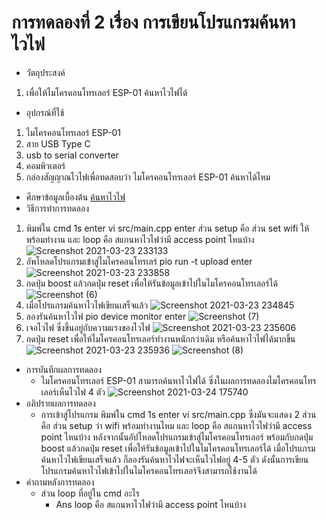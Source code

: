 # การทดลองที่ 2 เรื่อง การเขียนโปรแกรมค้นหาไวไฟ
* วัตถุประสงค์
 1. เพื่อให้ไมโครคอนโทรเลอร์ ESP-01 ค้นหาไวไฟได้
* อุปกรณ์ที่ใช้
 1. ไมโครคอนโทรเลอร์ ESP-01
 2. สาย USB Type C
 3. usb to serial converter
 4. คอมพิวเตอร์ 
 5. กล่องสัญญาณไวไฟเพื่อทดสอบว่า ไมโครคอนโทรเลอร์ ESP-01 ค้นหาได้ไหม
* ศึกษาข้อมูลเบื้องต้น 
 [ค้นหาไวไฟ](https://www.ioxhop.com/article/71/esp32-%E0%B9%80%E0%B8%9A%E0%B8%B7%E0%B9%89%E0%B8%AD%E0%B8%87%E0%B8%95%E0%B9%89%E0%B8%99-%E0%B8%9A%E0%B8%97%E0%B8%97%E0%B8%B5%E0%B9%88-10-%E0%B8%81%E0%B8%B2%E0%B8%A3%E0%B9%83%E0%B8%8A%E0%B9%89%E0%B8%87%E0%B8%B2%E0%B8%99-wifi)
* วิธีการทำการทดลอง
 1. พิมพ์ใน cmd 1s enter vi src/main.cpp enter ส่วน setup คือ ส่วน set wifi ให้พร้อมทำงาน และ loop คือ สแกนหาไวไฟว่ามี  access point ไหนบ้าง
![Screenshot 2021-03-23 233133](https://user-images.githubusercontent.com/80879651/112182926-4fcbb080-8c30-11eb-9379-3caeb2fefd72.png)
 2. อัพโหลดโปรแกรมเข้าสู่ไมโครคอนโทรเลร์ pio run -t upload enter 
![Screenshot 2021-03-23 233858](https://user-images.githubusercontent.com/80879651/112183661-0af44980-8c31-11eb-9548-5d241f30cfdc.png)
 3. กดปุ่ม boost แล้วกดปุ่ม reset เพื่อให้รันข้อมูลเข้าไปในไมโครคอนโทรเลอร์ได้ ![Screenshot (6)](https://user-images.githubusercontent.com/80879651/112184728-1005c880-8c32-11eb-80c5-92b8a133edef.png)
 4. เมื่อโปรแกรมค้นหาไวไฟเขียนเสร็จแล้ว ![Screenshot 2021-03-23 234845](https://user-images.githubusercontent.com/80879651/112184967-56f3be00-8c32-11eb-8e5f-11c9bef4c709.png)
 5. ลองรันค้นหาไวไฟ pio device monitor enter ![Screenshot (7)](https://user-images.githubusercontent.com/80879651/112185720-147eb100-8c33-11eb-83ed-02facd08a7b6.png)
 6. เจอไวไฟ ซึ่งขึ้นอยู่กับความแรงของไวไฟ
![Screenshot 2021-03-23 235606](https://user-images.githubusercontent.com/80879651/112186064-5c053d00-8c33-11eb-94ae-52131c5e25d9.png)
 7. กดปุ่ม reset เพื่อให้ไมโครคอนโทรเลอร์ทำงานหนักกว่าเดิม หรือค้นหาไวไฟได้มากขึ้น ![Screenshot 2021-03-23 235936](https://user-images.githubusercontent.com/80879651/112186788-1137f500-8c34-11eb-95a8-85a5cb1ba60c.png) ![Screenshot (8)](https://user-images.githubusercontent.com/80879651/112186767-0aa97d80-8c34-11eb-9489-0401539ffe55.png)
* การบันทึกผลการทดลอง
  * ไมโครคอนโทรเลอร์ ESP-01 สามารถค้นหาไวไฟได้ ซึ่งในผลการทดลองไมโครคอนโทรเลอร์เห็นไวไฟ 4 ตัว ![Screenshot 2021-03-24 175740](https://user-images.githubusercontent.com/80879651/112299601-86eea000-8cca-11eb-9842-d865683c05cf.png)
* อภิปรายผลการทดลอง
  * การเข้าสู่โปรแกรม พิมพ์ใน cmd 1s enter vi src/main.cpp ซึ่งมันจะแสดง 2 ส่วน คือ ส่วน setup ว่า wifi พร้อมทำงานไหม และ loop คือ สแกนหาไวไฟว่ามี  access point ไหนบ้าง หลังจากนั้นอัปโหลดโปรแกรมเข้าสู่ไมโครคอนโทรเลอร์ พร้อมกับกดปุ่ม boost แล้วกดปุ่ม reset เพื่อให้รันข้อมูลเข้าไปในไมโครคอนโทรเลอร์ได้ เมื่อโปรแกรมค้นหาไวไฟเขียนเสร็จแล้ว ก็ลองรันค้นหาไวไฟจะเห็นไวไฟอยู่ 4-5 ตัว ดังนั้นการเขียนโปรแกรมค้นหาไวไฟเข้าไปในไมโครคอนโทรเลอร์จึงสามารถใช้งานได้
* คำถามหลังการทดลอง
  * ส่วน loop ที่อยู่ใน cmd อะไร
    * Ans loop คือ สแกนหาไวไฟว่ามี  access point ไหนบ้าง

